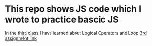 # This repo shows JS code which I wrote to practice bascic JS

In the third class I have learned about Logical Operators and Loop
[3rd assignment link](https://github.com/Anamikachow56/my_basic_js_practice/blob/main/cls3.js)
